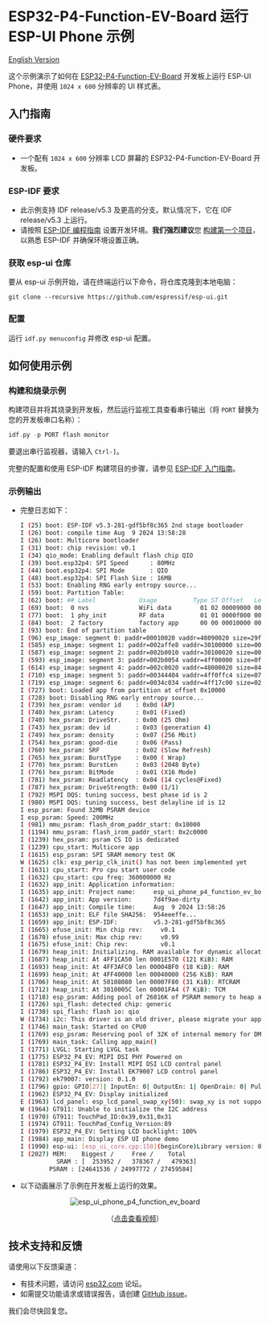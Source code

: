 # ESP32-P4-Function-EV-Board 运行 ESP-UI Phone 示例

[English Version](./README.md)

这个示例演示了如何在 [ESP32-P4-Function-EV-Board](https://docs.espressif.com/projects/esp-dev-kits/zh_CN/latest/esp32p4/esp32-p4-function-ev-board/index.html) 开发板上运行 ESP-UI Phone，并使用 `1024 x 600` 分辨率的 UI 样式表。

## 入门指南

### 硬件要求

* 一个配有 `1024 x 600` 分辨率 LCD 屏幕的 ESP32-P4-Function-EV-Board 开发板。

### ESP-IDF 要求

- 此示例支持 IDF release/v5.3 及更高的分支。默认情况下，它在 IDF release/v5.3 上运行。
- 请按照 [ESP-IDF 编程指南](https://docs.espressif.com/projects/esp-idf/zh_CN/latest/esp32/get-started/index.html) 设置开发环境。**我们强烈建议**您 [构建第一个项目](https://docs.espressif.com/projects/esp-idf/zh_CN/latest/esp32/get-started/index.html#build-your-first-project)，以熟悉 ESP-IDF 并确保环境设置正确。

### 获取 esp-ui 仓库

要从 esp-ui 示例开始，请在终端运行以下命令，将仓库克隆到本地电脑：

```
git clone --recursive https://github.com/espressif/esp-ui.git
```

### 配置

  运行 ``idf.py menuconfig`` 并修改 esp-ui 配置。

## 如何使用示例

### 构建和烧录示例

构建项目并将其烧录到开发板，然后运行监视工具查看串行输出（将 `PORT` 替换为您的开发板串口名称）：

```c
idf.py -p PORT flash monitor
```

要退出串行监视器，请输入 ``Ctrl-]``。

完整的配置和使用 ESP-IDF 构建项目的步骤，请参见 [ESP-IDF 入门指南](https://docs.espressif.com/projects/esp-idf/zh_CN/latest/get-started/index.html)。

### 示例输出

- 完整日志如下：

    ```bash
    I (25) boot: ESP-IDF v5.3-281-gdf5bf8c365 2nd stage bootloader
    I (26) boot: compile time Aug  9 2024 13:58:28
    I (26) boot: Multicore bootloader
    I (31) boot: chip revision: v0.1
    I (34) qio_mode: Enabling default flash chip QIO
    I (39) boot.esp32p4: SPI Speed      : 80MHz
    I (44) boot.esp32p4: SPI Mode       : QIO
    I (48) boot.esp32p4: SPI Flash Size : 16MB
    I (53) boot: Enabling RNG early entropy source...
    I (59) boot: Partition Table:
    I (62) boot: ## Label            Usage          Type ST Offset   Length
    I (69) boot:  0 nvs              WiFi data        01 02 00009000 00006000
    I (77) boot:  1 phy_init         RF data          01 01 0000f000 00001000
    I (84) boot:  2 factory          factory app      00 00 00010000 00f00000
    I (93) boot: End of partition table
    I (96) esp_image: segment 0: paddr=00010020 vaddr=48090020 size=29ffc0h (2752448) map
    I (585) esp_image: segment 1: paddr=002affe8 vaddr=30100000 size=00020h (    32) load
    I (587) esp_image: segment 2: paddr=002b0010 vaddr=30100020 size=0003ch (    60) load
    I (593) esp_image: segment 3: paddr=002b0054 vaddr=4ff00000 size=0ffc4h ( 65476) load
    I (614) esp_image: segment 4: paddr=002c0020 vaddr=48000020 size=843dch (541660) map
    I (710) esp_image: segment 5: paddr=00344404 vaddr=4ff0ffc4 size=07c28h ( 31784) load
    I (719) esp_image: segment 6: paddr=0034c034 vaddr=4ff17c00 size=02c84h ( 11396) load
    I (727) boot: Loaded app from partition at offset 0x10000
    I (728) boot: Disabling RNG early entropy source...
    I (739) hex_psram: vendor id    : 0x0d (AP)
    I (740) hex_psram: Latency      : 0x01 (Fixed)
    I (740) hex_psram: DriveStr.    : 0x00 (25 Ohm)
    I (743) hex_psram: dev id       : 0x03 (generation 4)
    I (749) hex_psram: density      : 0x07 (256 Mbit)
    I (754) hex_psram: good-die     : 0x06 (Pass)
    I (760) hex_psram: SRF          : 0x02 (Slow Refresh)
    I (765) hex_psram: BurstType    : 0x00 ( Wrap)
    I (770) hex_psram: BurstLen     : 0x03 (2048 Byte)
    I (776) hex_psram: BitMode      : 0x01 (X16 Mode)
    I (781) hex_psram: Readlatency  : 0x04 (14 cycles@Fixed)
    I (787) hex_psram: DriveStrength: 0x00 (1/1)
    I (792) MSPI DQS: tuning success, best phase id is 2
    I (980) MSPI DQS: tuning success, best delayline id is 12
    I esp_psram: Found 32MB PSRAM device
    I esp_psram: Speed: 200MHz
    I (981) mmu_psram: flash_drom_paddr_start: 0x10000
    I (1194) mmu_psram: flash_irom_paddr_start: 0x2c0000
    I (1239) hex_psram: psram CS IO is dedicated
    I (1239) cpu_start: Multicore app
    I (1615) esp_psram: SPI SRAM memory test OK
    W (1625) clk: esp_perip_clk_init() has not been implemented yet
    I (1631) cpu_start: Pro cpu start user code
    I (1632) cpu_start: cpu freq: 360000000 Hz
    I (1632) app_init: Application information:
    I (1635) app_init: Project name:     esp_ui_phone_p4_function_ev_boa
    I (1642) app_init: App version:      7d4f9ae-dirty
    I (1647) app_init: Compile time:     Aug  9 2024 13:58:26
    I (1653) app_init: ELF file SHA256:  954eeeffe...
    I (1659) app_init: ESP-IDF:          v5.3-281-gdf5bf8c365
    I (1665) efuse_init: Min chip rev:     v0.1
    I (1670) efuse_init: Max chip rev:     v0.99
    I (1675) efuse_init: Chip rev:         v0.1
    I (1679) heap_init: Initializing. RAM available for dynamic allocation:
    I (1687) heap_init: At 4FF1CA50 len 0001E570 (121 KiB): RAM
    I (1693) heap_init: At 4FF3AFC0 len 00004BF0 (18 KiB): RAM
    I (1699) heap_init: At 4FF40000 len 00040000 (256 KiB): RAM
    I (1706) heap_init: At 50108080 len 00007F80 (31 KiB): RTCRAM
    I (1712) heap_init: At 3010005C len 00001FA4 (7 KiB): TCM
    I (1718) esp_psram: Adding pool of 26816K of PSRAM memory to heap allocator
    I (1726) spi_flash: detected chip: generic
    I (1730) spi_flash: flash io: qio
    W (1734) i2c: This driver is an old driver, please migrate your application code to adapt `driver/i2c_master.h`
    I (1746) main_task: Started on CPU0
    I (1769) esp_psram: Reserving pool of 32K of internal memory for DMA/internal allocations
    I (1769) main_task: Calling app_main()
    I (1771) LVGL: Starting LVGL task
    I (1775) ESP32_P4_EV: MIPI DSI PHY Powered on
    I (1781) ESP32_P4_EV: Install MIPI DSI LCD control panel
    I (1786) ESP32_P4_EV: Install EK79007 LCD control panel
    I (1792) ek79007: version: 0.1.0
    I (1796) gpio: GPIO[27]| InputEn: 0| OutputEn: 1| OpenDrain: 0| Pullup: 0| Pulldown: 0| Intr:0
    I (1962) ESP32_P4_EV: Display initialized
    E (1963) lcd_panel: esp_lcd_panel_swap_xy(50): swap_xy is not supported by this panel
    W (1964) GT911: Unable to initialize the I2C address
    I (1970) GT911: TouchPad_ID:0x39,0x31,0x31
    I (1974) GT911: TouchPad_Config_Version:89
    I (1979) ESP32_P4_EV: Setting LCD backlight: 100%
    I (1984) app_main: Display ESP UI phone demo
    I (1990) esp-ui: [esp_ui_core.cpp:150](beginCore)Library version: 0.1.0
    I (2027) MEM:    Biggest /     Free /    Total
              SRAM : [  253952 /   378367 /   479363]
            PSRAM : [24641536 / 24997772 / 27459584]
    ```

- 以下动画展示了示例在开发板上运行的效果。

<p align="center">
<img src="https://dl.espressif.com/AE/esp-dev-kits/esp_ui_phone_p4_function_ev_board_1024_600_2.gif" alt ="esp_ui_phone_p4_function_ev_board">
</p>

<p align="center">
（<a href="https://dl.espressif.com/AE/esp-dev-kits/esp_ui_phone_demo_1024_600_compress.mp4">点击查看视频</a>）
</p>

## 技术支持和反馈

请使用以下反馈渠道：

- 有技术问题，请访问 [esp32.com](https://esp32.com/viewforum.php?f=35) 论坛。
- 如需提交功能请求或错误报告，请创建 [GitHub issue](https://github.com/espressif/esp-ui/issues)。

我们会尽快回复您。
